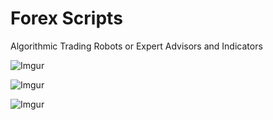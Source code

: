 # Forex Scripts
Algorithmic Trading Robots or Expert Advisors and Indicators

![Imgur](https://i.imgur.com/qDcKhG5.png)

![Imgur](https://i.imgur.com/67DCN2w.png)

![Imgur](https://i.imgur.com/FZRbpRW.png)
